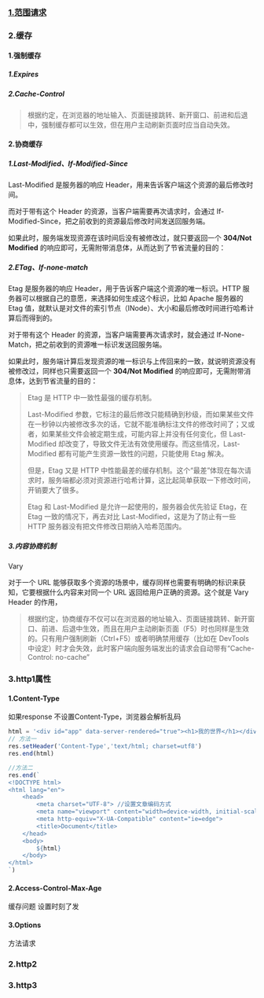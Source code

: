 ### [1.范围请求](https://developer.mozilla.org/zh-CN/docs/Web/HTTP/Range_requests)

[1]: https://developer.mozilla.org/en-US/docs/Web/HTTP/Messages
[2]:范围请求



### 2.缓存

#### 1.强制缓存

##### 1.Expires

##### 2.Cache-Control

> 根据约定，在浏览器的地址输入、页面链接跳转、新开窗口、前进和后退中，强制缓存都可以生效，但在用户主动刷新页面时应当自动失效。

#### 2.协商缓存

##### 1.Last-Modified、If-Modified-Since

Last-Modified 是服务器的响应 Header，用来告诉客户端这个资源的最后修改时间。

而对于带有这个 Header 的资源，当客户端需要再次请求时，会通过 If-Modified-Since，把之前收到的资源最后修改时间发送回服务端。

如果此时，服务端发现资源在该时间后没有被修改过，就只要返回一个 **304/Not Modified** 的响应即可，无需附带消息体，从而达到了节省流量的目的：

##### 2.ETag、If-none-match

Etag 是服务器的响应 Header，用于告诉客户端这个资源的唯一标识。HTTP 服务器可以根据自己的意愿，来选择如何生成这个标识，比如 Apache 服务器的 Etag 值，就默认是对文件的索引节点（INode）、大小和最后修改时间进行哈希计算后而得到的。

对于带有这个 Header 的资源，当客户端需要再次请求时，就会通过 If-None-Match，把之前收到的资源唯一标识发送回服务端。

如果此时，服务端计算后发现资源的唯一标识与上传回来的一致，就说明资源没有被修改过，同样也只需要返回一个 **304/Not Modified** 的响应即可，无需附带消息体，达到节省流量的目的：

> Etag 是 HTTP 中一致性最强的缓存机制。
>
> Last-Modified 参数，它标注的最后修改只能精确到秒级，而如果某些文件在一秒钟以内被修改多次的话，它就不能准确标注文件的修改时间了；又或者，如果某些文件会被定期生成，可能内容上并没有任何变化，但 Last-Modified 却改变了，导致文件无法有效使用缓存。而这些情况，Last-Modified 都有可能产生资源一致性的问题，只能使用 Etag 解决。
>
> 但是，Etag 又是 HTTP 中性能最差的缓存机制。这个“最差”体现在每次请求时，服务端都必须对资源进行哈希计算，这比起简单获取一下修改时间，开销要大了很多。
>
> Etag 和 Last-Modified 是允许一起使用的，服务器会优先验证 Etag，在 Etag 一致的情况下，再去对比 Last-Modified，这是为了防止有一些 HTTP 服务器没有把文件修改日期纳入哈希范围内。

##### 3.内容协商机制

Vary

对于一个 URL 能够获取多个资源的场景中，缓存同样也需要有明确的标识来获知，它要根据什么内容来对同一个 URL 返回给用户正确的资源。这个就是 Vary Header 的作用，

> 根据约定，协商缓存不仅可以在浏览器的地址输入、页面链接跳转、新开窗口、前进、后退中生效，而且在用户主动刷新页面（F5）时也同样是生效的。只有用户强制刷新（Ctrl+F5）或者明确禁用缓存（比如在 DevTools 中设定）时才会失效，此时客户端向服务端发出的请求会自动带有“Cache-Control: no-cache”

### 3.http1属性

#### 1.**Content-Type**

如果response 不设置Content-Type，浏览器会解析乱码

```javascript
html = '<div id="app" data-server-rendered="true"><h1>我的世界</h1></div>’
// 方法一
res.setHeader('Content-Type','text/html; charset=utf8')
res.end(html)

//方法二
res.end(`
<!DOCTYPE html>
<html lang="en">
    <head>
        <meta charset="UTF-8"> //设置文章编码方式
        <meta name="viewport" content="width=device-width, initial-scale=1.0">
        <meta http-equiv="X-UA-Compatible" content="ie=edge">
        <title>Document</title>
    </head>
    <body>
        ${html}
    </body>
</html>
`)
```

#### 2.Access-Control-Max-Age

缓存问题 设置时刻了发

#### 3.Options

方法请求

### 2.http2

### 3.http3 

[1]: https://www.w3.org/Protocols/rfc2616/rfc2616.html	"http1.1 rfc"
[2]: https://http2.github.io/	"http2"
